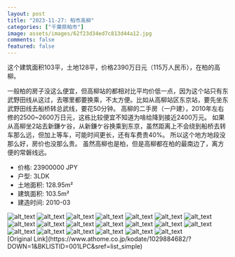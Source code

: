 ```yaml
---
layout: post
title: "2023-11-27: 柏市高柳"
categories: ["千葉県柏市"]
image: assets/images/62f23d34ed7c813d44a12.jpg
comments: false
featured: false
---
```

<p>这个建筑面积103平，土地128平，价格2390万日元（115万人民币），在柏的高柳。

一般柏的房子没这么便宜，但高柳站的都相对比平均价低一点，因为这个站只有东武野田线从这过，去哪里都要换乘，不太方便。比如从高柳站区东京站，要先坐东武野田线去船桥转总武线，要花50分钟。
高柳的二手房（一户建），2010年左右修的2500~2600万日元，这栋比较便宜不知道为啥给降到接近2400万元。
如果从高柳坐2站去新鎌ケ谷，从新鎌ケ谷换乘到东京，虽然距离上不会绕到船桥去转车那么远，但加上等车，可能时间更长，还有车费贵40%。
所以这个地方地段没那么好，房价也没那么贵。
虽然高柳也是柏，但是高柳都在柏的最南边了，离方便的常磐线远。</p>

* 价格: 23900000 JPY
* 户型: 3LDK
* 土地面积: 128.95m²
* 建筑面积: 103.5m²
* 建造时间: 2010-03


<div class="scroll-container"><img src="/assets/images/c12664b103d5a99414140.jpg" alt="alt_text"/>
<img src="/assets/images/a1bcc57cd3dd8a7e18d02.jpg" alt="alt_text"/>
<img src="/assets/images/48c501ba4e85c659ff1a0.jpg" alt="alt_text"/>
<img src="/assets/images/ec592f1ee1bc9ac38d0c0.jpg" alt="alt_text"/>
<img src="/assets/images/8115f2801503b21fc374e.jpg" alt="alt_text"/>
<img src="/assets/images/cd73d74858bdd7df593be.jpg" alt="alt_text"/>
<img src="/assets/images/2850dba443b162bb3cf42.jpg" alt="alt_text"/>
<img src="/assets/images/dc22c925cda23928e9cd1.jpg" alt="alt_text"/>
<img src="/assets/images/f64b8703b997ce9236ee4.jpg" alt="alt_text"/>
<img src="/assets/images/3b6b1f3816f32cd5d51e1.jpg" alt="alt_text"/>
<img src="/assets/images/c1fb27753f095981a6aff.jpg" alt="alt_text"/>
<img src="/assets/images/7a816a00c15e3260c7445.jpg" alt="alt_text"/>
<img src="/assets/images/3d9fe98531e60fb8b2aa8.jpg" alt="alt_text"/>
<img src="/assets/images/fa1bd38297d8db0379682.jpg" alt="alt_text"/>
<img src="/assets/images/6afaa46e30a56f172a7b0.jpg" alt="alt_text"/>
<img src="/assets/images/2ed6d14707aa211e3aae7.jpg" alt="alt_text"/>
<img src="/assets/images/54edb822c7ad28478fc70.jpg" alt="alt_text"/>
<img src="/assets/images/833075e9e668a2ff4f20f.jpg" alt="alt_text"/>
<img src="/assets/images/f54ce22794996fb138864.jpg" alt="alt_text"/>
<img src="/assets/images/03879398f612725f14dc9.jpg" alt="alt_text"/></div>
[Original Link](https://www.athome.co.jp/kodate/1029884682/?DOWN=1&BKLISTID=001LPC&sref=list_simple)